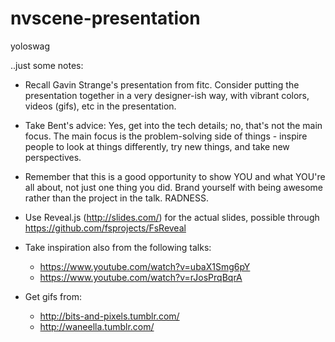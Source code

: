 # nvscene-presentation
yoloswag

..just some notes:

 - Recall Gavin Strange's presentation from fitc. Consider putting the presentation together in a very designer-ish way, with vibrant colors, videos (gifs), etc in the presentation.

 - Take Bent's advice: Yes, get into the tech details; no, that's not the main focus. The main focus is the problem-solving side of things - inspire people to look at things differently, try new things, and take new perspectives.

 - Remember that this is a good opportunity to show YOU and what YOU're all about, not just one thing you did. Brand yourself with being awesome rather than the project in the talk. RADNESS.

 - Use Reveal.js (http://slides.com/) for the actual slides, possible through https://github.com/fsprojects/FsReveal

 - Take inspiration also from the following talks:
   - https://www.youtube.com/watch?v=ubaX1Smg6pY
   - https://www.youtube.com/watch?v=rJosPrqBqrA

 - Get gifs from:
   - http://bits-and-pixels.tumblr.com/
   - http://waneella.tumblr.com/
